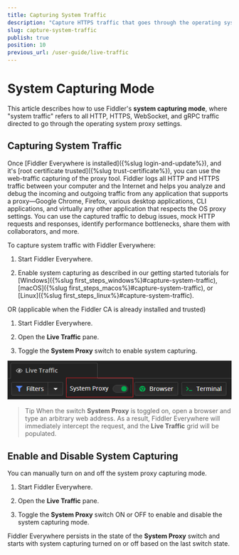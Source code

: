```yaml
---
title: Capturing System Traffic
description: "Capture HTTPS traffic that goes through the operating system proxy."
slug: capture-system-traffic
publish: true
position: 10
previous_url: /user-guide/live-traffic
---
```


# System Capturing Mode

This article describes how to use Fiddler's **system capturing mode**, where "system traffic" refers to all HTTP, HTTPS, WebSocket, and gRPC traffic directed to go through the operating system proxy settings.

## Capturing System Traffic

Once [Fiddler Everywhere is installed]({%slug login-and-update%}), and it's [root certificate trusted]({%slug trust-certificate%}), you can use the web-traffic capturing of the proxy tool. Fiddler logs all HTTP and HTTPS traffic between your computer and the Internet and helps you analyze and debug the incoming and outgoing traffic from any application that supports a proxy&mdash;Google Chrome, Firefox, various desktop applications, CLI applications, and virtually any other application that respects the OS proxy settings. You can use the captured traffic to debug issues, mock HTTP requests and responses, identify performance bottlenecks, share them with collaborators, and more.

To capture system traffic with Fiddler Everywhere:

1. Start Fiddler Everywhere. 

1. Enable system capturing as described in our getting started tutorials for [Windows]({%slug first_steps_windows%}#capture-system-traffic), [macOS]({%slug first_steps_macos%}#capture-system-traffic), or [Linux]({%slug first_steps_linux%}#capture-system-traffic).

OR (applicable when the Fiddler CA is already installed and trusted)

1. Start Fiddler Everywhere.

1. Open the **Live Traffic** pane.

1. Toggle the **System Proxy** switch to enable system capturing.

![Use the "System Proxy" switch to toggle on and off the system capturing mode](../images/get-started/get-started-toggle.png)

> Tip When the switch **System Proxy** is toggled on, open a browser and type an arbitrary web address. As a result, Fiddler Everywhere will immediately intercept the request, and the **Live Traffic** grid will be populated.


## Enable and Disable System Capturing

You can manually turn on and off the system proxy capturing mode.

1. Start Fiddler Everywhere.

1. Open the **Live Traffic** pane.

1. Toggle the **System Proxy** switch ON or OFF to enable and disable the system capturing mode.

Fiddler Everywhere persists in the state of the **System Proxy** switch and starts with system capturing turned on or off based on the last switch state.

